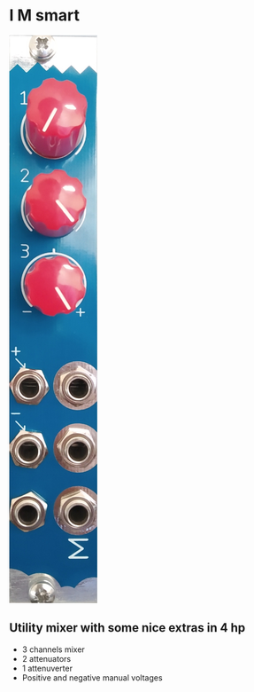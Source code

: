 # I M smart

![module front](module.jpg)

## Utility mixer with some nice extras in 4 hp

- 3 channels mixer
- 2 attenuators
- 1 attenuverter
- Positive and negative manual voltages
